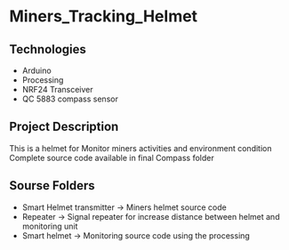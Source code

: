# Miners_Tracking_Helmet
## Technologies 
* Arduino
* Processing
* NRF24 Transceiver 
* QC 5883 compass sensor

## Project Description 
This is a helmet for Monitor miners activities and environment condition </br>
Complete source code available in final Compass folder 

## Sourse Folders
* Smart Helmet transmitter ->  Miners helmet source code </br> 
* Repeater ->   Signal repeater for increase distance between helmet and monitoring unit  </br> 
* Smart helmet ->  Monitoring source code using the processing  </br> 
